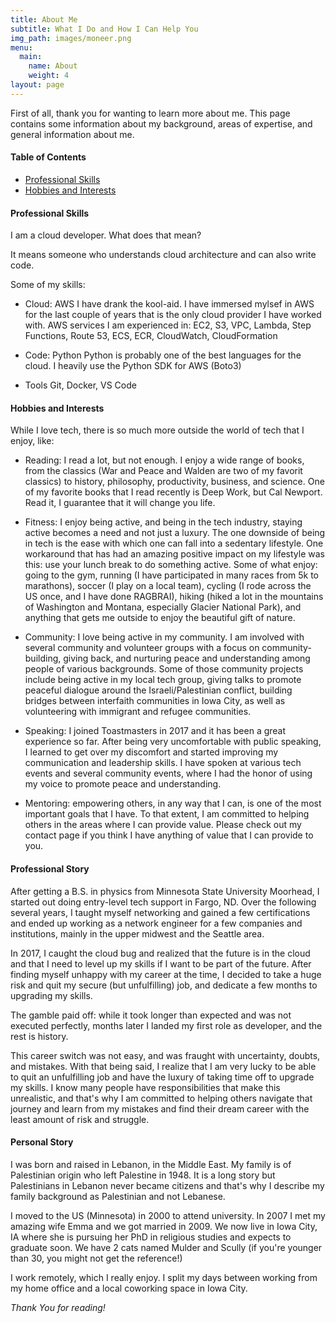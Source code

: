 ```yaml
---
title: About Me
subtitle: What I Do and How I Can Help You
img_path: images/moneer.png
menu:
  main:
    name: About
    weight: 4
layout: page
---
```

First of all, thank you for wanting to learn more about me. This page contains some information about my background, areas of expertise, and general information about me.

#### Table of Contents
  * [Professional Skills](#professionalskills)
  * [Hobbies and Interests](#hobbiesandinterests)

#### Professional Skills <a name="professionalskills"></a>

I am a cloud developer. What does that mean?

It means someone who understands cloud architecture and can also write code.

Some of my skills:

- Cloud: AWS
  I have drank the kool-aid. I have immersed mylsef in AWS for the last couple of years that is the only cloud provider I have worked with.
  AWS services I am experienced in: EC2, S3, VPC, Lambda, Step Functions, Route 53, ECS, ECR, CloudWatch, CloudFormation

- Code: Python
  Python is probably one of the best languages for the cloud. I heavily use the Python SDK for AWS (Boto3)

- Tools
  Git, Docker, VS Code

#### Hobbies and Interests <a name="hobbiesandinterests"></a>

While I love tech, there is so much more outside the world of tech that I enjoy, like:

- Reading: I read a lot, but not enough. I enjoy a wide range of books, from the classics (War and Peace and Walden are two of my favorit classics) to history, philosophy, productivity, business, and science. One of my favorite books that I read recently is Deep Work, but Cal Newport. Read it, I guarantee that it will change you life.

- Fitness: I enjoy being active, and being in the tech industry, staying active becomes a need and not just a luxury. The one downside of being in tech is the ease with which one can fall into a sedentary lifestyle. One workaround that has had an amazing positive impact on my lifestyle was this: use your lunch break to do something active. Some of what enjoy: going to the gym, running (I have participated in many races from 5k to marathons), soccer (I play on a local team), cycling (I rode across the US once, and I have done RAGBRAI), hiking (hiked a lot in the mountains of Washington and Montana, especially Glacier National Park), and anything that gets me outside to enjoy the beautiful gift of nature.

- Community: I love being active in my community. I am involved with several community and volunteer groups with a focus on community-building, giving back, and nurturing peace and understanding among people of various backgrounds. Some of those community projects include being active in my local tech group, giving talks to promote peaceful dialogue around the Israeli/Palestinian conflict, building bridges between interfaith communities in Iowa City, as well as volunteering with immigrant and refugee communities.

- Speaking: I joined Toastmasters in 2017 and it has been a great experience so far. After being very uncomfortable with public speaking, I learned to get over my discomfort and started improving my communication and leadership skills. I have spoken at various tech events and several community events, where I had the honor of using my voice to promote peace and understanding.

- Mentoring: empowering others, in any way that I can, is one of the most important goals that I have. To that extent, I am committed to helping others in the areas where I can provide value. Please check out my contact page if you think I have anything of value that I can provide to you.

#### Professional Story

After getting a B.S. in physics from Minnesota State University Moorhead, I started out doing entry-level tech support in Fargo, ND. Over the following several years, I taught myself networking and gained a few certifications and ended up working as a network engineer for a few companies and institutions, mainly in the upper midwest and the Seattle area. 

In 2017, I caught the cloud bug and realized that the future is in the cloud and that I need to level up my skills if I want to be part of the future. After finding myself unhappy with my career at the time, I decided to take a huge risk and quit my secure (but unfulfilling) job, and dedicate a few months to upgrading my skills.

The gamble paid off: while it took longer than expected and was not executed perfectly, months later I landed my first role as developer, and the rest is history.

This career switch was not easy, and was fraught with uncertainty, doubts, and mistakes. With that being said, I realize that I am very lucky to be able to quit an unfulfilling job and have the luxury of taking time off to upgrade my skills. I know many people have responsibilities that make this unrealistic, and that's why I am committed to helping others navigate that journey and learn from my mistakes and find their dream career with the least amount of risk and struggle.

#### Personal Story

I was born and raised in Lebanon, in the Middle East. My family is of Palestinian origin who left Palestine in 1948. It is a long story but Palestinians in Lebanon never became citizens and that's why I describe my family background as Palestinian and not Lebanese. 

I moved to the US (Minnesota) in 2000 to attend university. In 2007 I met my amazing wife Emma and we got married in 2009. We now live in Iowa City, IA where she is pursuing her PhD in religious studies and expects to graduate soon. We have 2 cats named Mulder and Scully (if you're younger than 30, you might not get the reference!)

I work remotely, which I really enjoy. I split my days between working from my home office and a local coworking space in Iowa City.



*Thank You for reading!*
